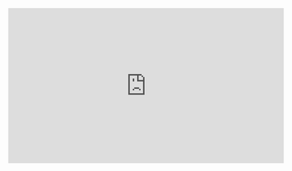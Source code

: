 <!DOCTYPE html>
<html>
<body>

<iframe width="560" height="315" src="https://www.youtube.com/embed/YOUR_VIDEO_ID" frameborder="0" allowfullscreen></iframe>

</body>
</html>
